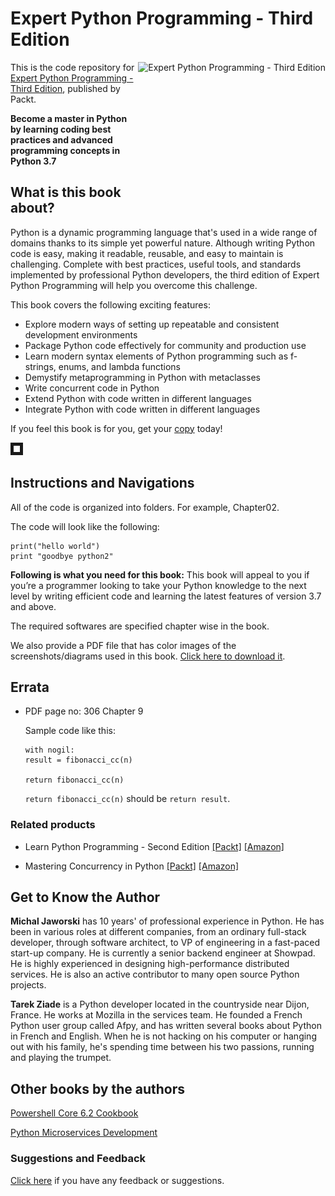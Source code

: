 # Expert Python Programming - Third Edition

<a href="https://www.packtpub.com/application-development/expert-python-programming-third-edition?utm_source=github&utm_medium=repository&utm_campaign=9781789808896 "><img src="https://d255esdrn735hr.cloudfront.net/sites/default/files/imagecache/ppv4_main_book_cover/B12437.png" alt="Expert Python Programming - Third Edition" height="256px" align="right"></a>

This is the code repository for [Expert Python Programming - Third Edition](https://www.packtpub.com/application-development/expert-python-programming-third-edition?utm_source=github&utm_medium=repository&utm_campaign=9781789808896), published by Packt.

**Become a master in Python by learning coding best practices and advanced programming concepts in Python 3.7**

## What is this book about?
Python is a dynamic programming language that's used in a wide range of domains thanks to its simple yet powerful nature. Although writing Python code is easy, making it readable, reusable, and easy to maintain is challenging. Complete with best practices, useful tools, and standards implemented by professional Python developers, the third edition of Expert Python Programming will help you overcome this challenge.

This book covers the following exciting features:
* Explore modern ways of setting up repeatable and consistent development environments 
* Package Python code effectively for community and production use 
* Learn modern syntax elements of Python programming such as f-strings, enums, and lambda functions 
* Demystify metaprogramming in Python with metaclasses 
* Write concurrent code in Python 
* Extend Python with code written in different languages 
* Integrate Python with code written in different languages 

If you feel this book is for you, get your [copy](https://www.amazon.com/dp/1789808898) today!

<a href="https://www.packtpub.com/?utm_source=github&utm_medium=banner&utm_campaign=GitHubBanner"><img src="https://raw.githubusercontent.com/PacktPublishing/GitHub/master/GitHub.png" 
alt="https://www.packtpub.com/" border="5" /></a>

## Instructions and Navigations
All of the code is organized into folders. For example, Chapter02.

The code will look like the following:
```
print("hello world")
print "goodbye python2"
```

**Following is what you need for this book:**
This book will appeal to you if you’re a programmer looking to take your Python knowledge to the next level by writing efficient code and learning the latest features of version 3.7 and above.

The required softwares are specified chapter wise in the book.

We also provide a PDF file that has color images of the screenshots/diagrams used in this book. [Click here to download it](https://www.packtpub.com/sites/default/files/downloads/9781789808896_ColorImages.pdf).

## Errata

* PDF page no: 306 Chapter 9

    Sample code like this:

    ```
    with nogil:
    result = fibonacci_cc(n)

    return fibonacci_cc(n)
    ```

    `return fibonacci_cc(n)` should be `return result`.

### Related products
* Learn Python Programming - Second Edition [[Packt]](https://www.packtpub.com/application-development/learn-python-programming-second-edition?utm_source=github&utm_medium=repository&utm_campaign=9781788996662) [[Amazon]](https://www.amazon.com/dp/1788996666)

* Mastering Concurrency in Python [[Packt]](https://www.packtpub.com/application-development/mastering-concurrency-python?utm_source=github&utm_medium=repository&utm_campaign=9781789343052) [[Amazon]](https://www.amazon.com/dp/B07GYLYNCR)

## Get to Know the Author
**Michal Jaworski**
has 10 years' of professional experience in Python. He has been in various
roles at different companies, from an ordinary full-stack developer, through software architect, to VP of engineering in a fast-paced start-up company. He is currently a senior backend engineer at Showpad. He is highly experienced in designing high-performance distributed services. He is also an active contributor to many open source Python projects.

**Tarek Ziade**
is a Python developer located in the countryside near Dijon, France. He works at Mozilla in the services team. He founded a French Python user group called Afpy, and has written several books about Python in French and English. When he is not hacking on his computer or hanging out with his family, he's spending time between his two passions, running and playing the trumpet.

## Other books by the authors
[Powershell Core 6.2 Cookbook](https://www.packtpub.com/networking-and-servers/powershell-core-62-cookbook?utm_source=github&utm_medium=repository&utm_campaign=9781789803303)

[Python Microservices Development](https://www.packtpub.com/web-development/python-microservices-development?utm_source=github&utm_medium=repository&utm_campaign=9781785881114)

### Suggestions and Feedback
[Click here](https://docs.google.com/forms/d/e/1FAIpQLSdy7dATC6QmEL81FIUuymZ0Wy9vH1jHkvpY57OiMeKGqib_Ow/viewform) if you have any feedback or suggestions.
